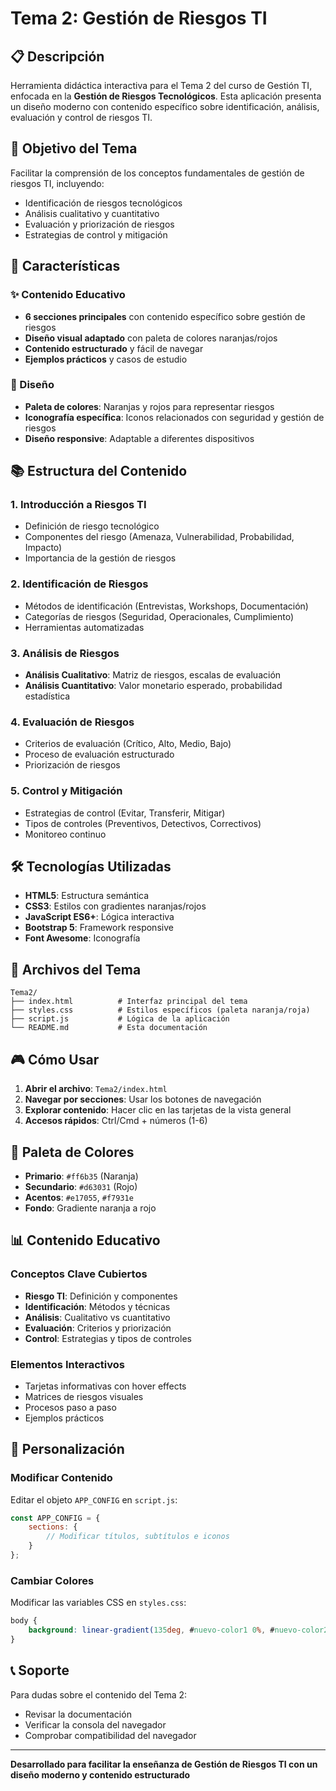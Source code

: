 # Tema 2: Gestión de Riesgos TI

## 📋 Descripción

Herramienta didáctica interactiva para el Tema 2 del curso de Gestión TI, enfocada en la **Gestión de Riesgos Tecnológicos**. Esta aplicación presenta un diseño moderno con contenido específico sobre identificación, análisis, evaluación y control de riesgos TI.

## 🎯 Objetivo del Tema

Facilitar la comprensión de los conceptos fundamentales de gestión de riesgos TI, incluyendo:
- Identificación de riesgos tecnológicos
- Análisis cualitativo y cuantitativo
- Evaluación y priorización de riesgos
- Estrategias de control y mitigación

## 🚀 Características

### ✨ Contenido Educativo
- **6 secciones principales** con contenido específico sobre gestión de riesgos
- **Diseño visual adaptado** con paleta de colores naranjas/rojos
- **Contenido estructurado** y fácil de navegar
- **Ejemplos prácticos** y casos de estudio

### 🎨 Diseño
- **Paleta de colores**: Naranjas y rojos para representar riesgos
- **Iconografía específica**: Iconos relacionados con seguridad y gestión de riesgos
- **Diseño responsive**: Adaptable a diferentes dispositivos

## 📚 Estructura del Contenido

### 1. **Introducción a Riesgos TI**
- Definición de riesgo tecnológico
- Componentes del riesgo (Amenaza, Vulnerabilidad, Probabilidad, Impacto)
- Importancia de la gestión de riesgos

### 2. **Identificación de Riesgos**
- Métodos de identificación (Entrevistas, Workshops, Documentación)
- Categorías de riesgos (Seguridad, Operacionales, Cumplimiento)
- Herramientas automatizadas

### 3. **Análisis de Riesgos**
- **Análisis Cualitativo**: Matriz de riesgos, escalas de evaluación
- **Análisis Cuantitativo**: Valor monetario esperado, probabilidad estadística

### 4. **Evaluación de Riesgos**
- Criterios de evaluación (Crítico, Alto, Medio, Bajo)
- Proceso de evaluación estructurado
- Priorización de riesgos

### 5. **Control y Mitigación**
- Estrategias de control (Evitar, Transferir, Mitigar)
- Tipos de controles (Preventivos, Detectivos, Correctivos)
- Monitoreo continuo

## 🛠️ Tecnologías Utilizadas

- **HTML5**: Estructura semántica
- **CSS3**: Estilos con gradientes naranjas/rojos
- **JavaScript ES6+**: Lógica interactiva
- **Bootstrap 5**: Framework responsive
- **Font Awesome**: Iconografía

## 📁 Archivos del Tema

```
Tema2/
├── index.html          # Interfaz principal del tema
├── styles.css          # Estilos específicos (paleta naranja/roja)
├── script.js           # Lógica de la aplicación
└── README.md           # Esta documentación
```

## 🎮 Cómo Usar

1. **Abrir el archivo**: `Tema2/index.html`
2. **Navegar por secciones**: Usar los botones de navegación
3. **Explorar contenido**: Hacer clic en las tarjetas de la vista general
4. **Accesos rápidos**: Ctrl/Cmd + números (1-6)

## 🎨 Paleta de Colores

- **Primario**: `#ff6b35` (Naranja)
- **Secundario**: `#d63031` (Rojo)
- **Acentos**: `#e17055`, `#f7931e`
- **Fondo**: Gradiente naranja a rojo

## 📊 Contenido Educativo

### Conceptos Clave Cubiertos
- **Riesgo TI**: Definición y componentes
- **Identificación**: Métodos y técnicas
- **Análisis**: Cualitativo vs cuantitativo
- **Evaluación**: Criterios y priorización
- **Control**: Estrategias y tipos de controles

### Elementos Interactivos
- Tarjetas informativas con hover effects
- Matrices de riesgos visuales
- Procesos paso a paso
- Ejemplos prácticos

## 🔧 Personalización

### Modificar Contenido
Editar el objeto `APP_CONFIG` en `script.js`:
```javascript
const APP_CONFIG = {
    sections: {
        // Modificar títulos, subtítulos e iconos
    }
};
```

### Cambiar Colores
Modificar las variables CSS en `styles.css`:
```css
body {
    background: linear-gradient(135deg, #nuevo-color1 0%, #nuevo-color2 100%);
}
```

## 📞 Soporte

Para dudas sobre el contenido del Tema 2:
- Revisar la documentación
- Verificar la consola del navegador
- Comprobar compatibilidad del navegador

---

**Desarrollado para facilitar la enseñanza de Gestión de Riesgos TI con un diseño moderno y contenido estructurado**
